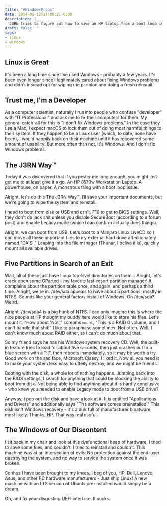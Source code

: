 ```yaml
---
title: "#WindowsProbs"
date: 2014-01-12T17:06:21-0500
description: |
  J3RN tries to figure out how to save an HP laptop from a boot loop issue. He fails.
draft: false
tags:
- linux
- windows
---
```


Linux is Great
--------------
It's been a long time since I've used Windows - probably a few years. It's been
even longer since I legitimately cared about fixing Windows problems and didn't
instead opt for wiping the partition and doing a fresh reinstall.

Trust me, I'm a Developer
-------------------------
As a computer scientist, naturally I run into people who confuse "developer"
with "IT Professional" and ask me to fix their computers for them. My general
catch-all for this is "I don't fix Windows problems." In the case they use a
Mac, I expect macOS to lock them out of doing most harmful things to their
system. If they happen to be a Linux user (which, to date, none have been), I
would happily hack on their machine until it has recovered some amount of
usability.  But more often than not, it's Windows. And I don't fix Windows
problems.

The J3RN Way™
-------------
Today it was discovered that if you pester me long enough, you might 
just get me to at least give it a go. An HP 8570w Workstation Laptop. A 
powerhouse, on paper. A monstrous thing with a boot loop issue. 

Alright, let's do this The J3RN Way™. I'll save your important documents,
but we're going to wipe the system and reinstall.

I need to boot from disk or USB and can't. F10 to get to BIOS settings. Well, 
they don't do jack shit unless you disable SecureBoot (according to a forum 
post) and enable Legacy mode (which I can confirm actually does things). 

Alright, we can boot from USB. Let's boot to a Manjaro Linux LiveCD so
I can move all these important files to my external hard drive affectionately 
named "DAISI." Leaping into the file manager (Thunar, I belive it is), quickly 
mount all available drives.

Five Partitions in Search of an Exit
------------------------------------
Wait, all of these just have Linux top-level directories on them... Alright, 
let's crack open some GParted - my favorite last-resort partition manager! It 
complains about the partition table once, and again, and perhaps a third time.
Alright, we're in. /dev/sda appears to have about 5 partitions, mostly in NTFS.
Sounds like your general factory install of Windows. On /dev/sda? Weird.

Alright, /dev/sda4 is a big hunk of NTFS. I can only imagine this is where 
the nice people at HP thought my buddy here would like to store his files.
Let's mount it. "How about 'No!'," screams <code>mount</code>, "This is a RAID 
0 volume, and I can't handle that shit!" I like to paraphrase sometimes. Not
often. Well, I don't know much about RAID either, so I can't do much about
that.

So my friend says he has his Windows system recovery CD. Well, the built-in 
feature tries to load for about five seconds, then just crashes out to a blue
screen with a ":(", then reboots immediately, so it may be worth a try. Good 
work on the sad face, Microsoft. Classy. I liked it. Now all you need is to 
make your system less easy to utterly destroy, and we might be friends.

Booting with the disk, a whole lot of nothing happens. Jumping back into the 
BIOS settings, I search for anything that could be blocking the ability to boot
from disk. Not being able to find anything about it is hardly conclusive - who
knew you needed to enable Legacy mode to boot from a USB drive?

Anyway, I pop out the disk and have a look at it. It is entitled "Applications 
and Drivers" and additionally says "This software comes preinstalled." This 
disk isn't Windows recovery - it's a disk full of manufacturer bloatware, most 
likely. Thanks, HP. That was real useful.

The Windows of Our Discontent
-----------------------------
I sit back in my chair and look at this dysfunctional heap of hardware. I tried
to save some files, and couldn't. I tried to reinstall and couldn't. This
machine was at an intersection of evils: No protection against the end-user
destroying the system, and no way to service the system once it was broken.

So thus I have been brought to my knees. I beg of you, HP, Dell, Lenovo, Asus, 
and other PC hardware manufacturers - Just ship Linux! A new machine with an 
LTS version of Ubuntu pre-installed would simply be a dream.

Oh, and fix your disgusting UEFI interface. It sucks.
